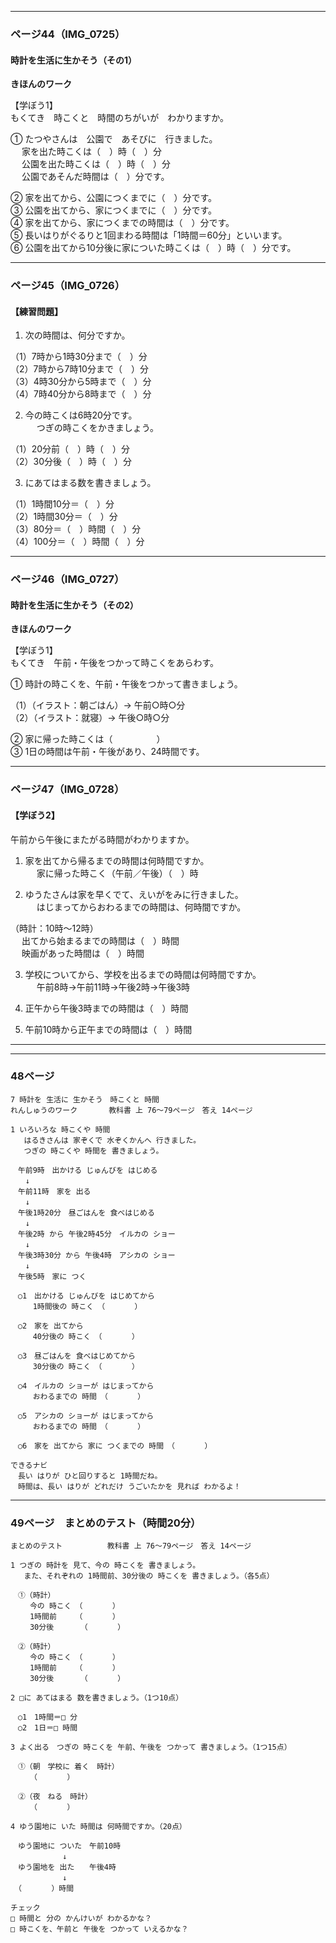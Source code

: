 
---

### ページ44（IMG_0725）

#### 時計を生活に生かそう（その1）
**きほんのワーク**

【学ぼう1】  
もくてき　時こくと　時間のちがいが　わかりますか。

① たつやさんは　公園で　あそびに　行きました。  
　 家を出た時こくは（　）時（　）分  
　 公園を出た時こくは（　）時（　）分  
　 公園であそんだ時間は（　）分です。

② 家を出てから、公園につくまでに（　）分です。  
③ 公園を出てから、家につくまでに（　）分です。  
④ 家を出てから、家につくまでの時間は（　）分です。  
⑤ 長いはりがぐるりと1回まわる時間は「1時間＝60分」といいます。  
⑥ 公園を出てから10分後に家についた時こくは（　）時（　）分です。

---

### ページ45（IMG_0726）

#### 【練習問題】

1. 次の時間は、何分ですか。

（1）7時から1時30分まで（　）分  
（2）7時から7時10分まで（　）分  
（3）4時30分から5時まで（　）分  
（4）7時40分から8時まで（　）分

2. 今の時こくは6時20分です。  
　 つぎの時こくをかきましょう。

（1）20分前（　）時（　）分  
（2）30分後（　）時（　）分

3. にあてはまる数を書きましょう。

（1）1時間10分＝（　）分  
（2）1時間30分＝（　）分  
（3）80分＝（　）時間（　）分  
（4）100分＝（　）時間（　）分

---

### ページ46（IMG_0727）

#### 時計を生活に生かそう（その2）
**きほんのワーク**

【学ぼう1】  
もくてき　午前・午後をつかって時こくをあらわす。

① 時計の時こくを、午前・午後をつかって書きましょう。

（1）（イラスト：朝ごはん）→ 午前○時○分  
（2）（イラスト：就寝）→ 午後○時○分

② 家に帰った時こくは（　　　　　）  
③ 1日の時間は午前・午後があり、24時間です。

---

### ページ47（IMG_0728）

#### 【学ぼう2】
午前から午後にまたがる時間がわかりますか。

1. 家を出てから帰るまでの時間は何時間ですか。  
　 家に帰った時こく（午前／午後）（　）時

2. ゆうたさんは家を早くでて、えいがをみに行きました。  
　 はじまってからおわるまでの時間は、何時間ですか。

（時計：10時～12時）  
　 出てから始まるまでの時間は（　）時間  
　 映画があった時間は（　）時間

3. 学校についてから、学校を出るまでの時間は何時間ですか。  
　 午前8時→午前11時→午後2時→午後3時

4. 正午から午後3時までの時間は（　）時間
5. 午前10時から正午までの時間は（　）時間

---















---

### 48ページ

```
7 時計を 生活に 生かそう　時こくと 時間
れんしゅうのワーク       教科書 上 76〜79ページ　答え 14ページ

1 いろいろな 時こくや 時間
   はるきさんは 家ぞくで 水ぞくかんへ 行きました。
   つぎの 時こくや 時間を 書きましょう。

　午前9時　出かける じゅんびを はじめる
　　↓
　午前11時　家を 出る
　　↓
　午後1時20分　昼ごはんを 食べはじめる
　　↓
　午後2時 から 午後2時45分　イルカの ショー
　　↓
　午後3時30分 から 午後4時　アシカの ショー
　　↓
　午後5時　家に つく

　○1　出かける じゅんびを はじめてから
　　　1時間後の 時こく　（　　　　）

　○2　家を 出てから
　　　40分後の 時こく　（　　　　）

　○3　昼ごはんを 食べはじめてから
　　　30分後の 時こく　（　　　　）

　○4　イルカの ショーが はじまってから
　　　おわるまでの 時間　（　　　　）

　○5　アシカの ショーが はじまってから
　　　おわるまでの 時間　（　　　　）

　○6　家を 出てから 家に つくまでの 時間　（　　　　）

できるナビ
　長い はりが ひと回りすると 1時間だね。
　時間は、長い はりが どれだけ うごいたかを 見れば わかるよ！
```

---

### 49ページ　まとめのテスト（時間20分）

```
まとめのテスト          教科書 上 76〜79ページ　答え 14ページ

1 つぎの 時計を 見て、今の 時こくを 書きましょう。
   また、それぞれの 1時間前、30分後の 時こくを 書きましょう。（各5点）

　①（時計） 
　　 今の 時こく　（　　　　）
　　 1時間前　　　（　　　　）
　　 30分後　　　 （　　　　）

　②（時計）
　　 今の 時こく　（　　　　）
　　 1時間前　　　（　　　　）
　　 30分後　　　 （　　　　）

2 □に あてはまる 数を書きましょう。（1つ10点）

　○1　1時間＝□ 分
　○2　1日＝□ 時間

3 よく出る　つぎの 時こくを 午前、午後を つかって 書きましょう。（1つ15点）

　①（朝　学校に 着く　時計）
　　 （　　　　）

　②（夜　ねる　時計）
　　 （　　　　）

4 ゆう園地に いた 時間は 何時間ですか。（20点）

　ゆう園地に ついた　午前10時
　　　　　　　↓
　ゆう園地を 出た　　午後4時
　　　　　　　↓
　（　　　　）時間

チェック
□ 時間と 分の かんけいが わかるかな？
□ 時こくを、午前と 午後を つかって いえるかな？
```

